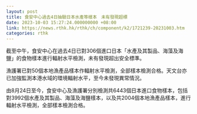 ```yaml
---
layout: post
title: 食安中心過去4日抽驗日本水產等樣本　未有發現超標
date: 2023-10-03 15:27:24.000000000 +08:00
link: https://news.rthk.hk/rthk/ch/component/k2/1721239-20231003.htm
categories: rthk
---
```


截至中午，食安中心在過去4日已對306個進口日本「水產及其製品、海藻及海鹽」的食物樣本進行輻射水平檢測，未有發現超出安全標準。

漁護署已對50個本地漁產品樣本作輻射水平檢測，全部樣本檢測合格。天文台亦已加強監測本港水域的環境輻射水平，至今未發現異常情況。

由8月24日至今，食安中心及漁護署分別檢測共6443個日本進口食物樣本，包括對3992個水產及其製品、海藻及海鹽樣本，以及共2004個本地漁產品樣本，進行輻射水平檢測，全部樣本檢測合格。
